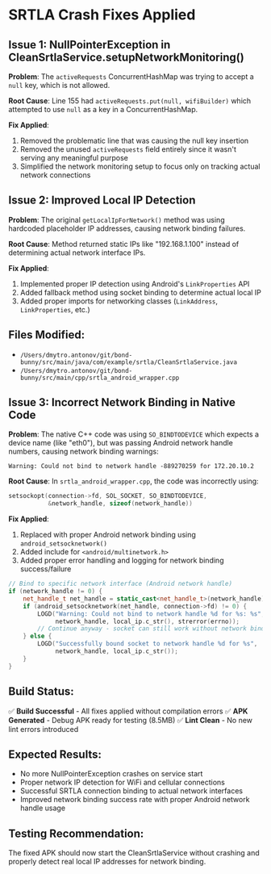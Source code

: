 # SRTLA Crash Fixes Applied

## Issue 1: NullPointerException in CleanSrtlaService.setupNetworkMonitoring()

**Problem**: The `activeRequests` ConcurrentHashMap was trying to accept a `null` key, which is not allowed.

**Root Cause**: Line 155 had `activeRequests.put(null, wifiBuilder)` which attempted to use `null` as a key in a ConcurrentHashMap.

**Fix Applied**:

1. Removed the problematic line that was causing the null key insertion
2. Removed the unused `activeRequests` field entirely since it wasn't serving any meaningful purpose
3. Simplified the network monitoring setup to focus only on tracking actual network connections

## Issue 2: Improved Local IP Detection

**Problem**: The original `getLocalIpForNetwork()` method was using hardcoded placeholder IP addresses, causing network binding failures.

**Root Cause**: Method returned static IPs like "192.168.1.100" instead of determining actual network interface IPs.

**Fix Applied**:

1. Implemented proper IP detection using Android's `LinkProperties` API
2. Added fallback method using socket binding to determine actual local IP
3. Added proper imports for networking classes (`LinkAddress`, `LinkProperties`, etc.)

## Files Modified:

- `/Users/dmytro.antonov/git/bond-bunny/src/main/java/com/example/srtla/CleanSrtlaService.java`
- `/Users/dmytro.antonov/git/bond-bunny/src/main/cpp/srtla_android_wrapper.cpp`

## Issue 3: Incorrect Network Binding in Native Code

**Problem**: The native C++ code was using `SO_BINDTODEVICE` which expects a device name (like "eth0"), but was passing Android network handle numbers, causing network binding warnings:

```
Warning: Could not bind to network handle -889270259 for 172.20.10.2
```

**Root Cause**: In `srtla_android_wrapper.cpp`, the code was incorrectly using:

```cpp
setsockopt(connection->fd, SOL_SOCKET, SO_BINDTODEVICE,
           &network_handle, sizeof(network_handle))
```

**Fix Applied**:

1. Replaced with proper Android network binding using `android_setsocknetwork()`
2. Added include for `<android/multinetwork.h>`
3. Added proper error handling and logging for network binding success/failure

```cpp
// Bind to specific network interface (Android network handle)
if (network_handle != 0) {
    net_handle_t net_handle = static_cast<net_handle_t>(network_handle);
    if (android_setsocknetwork(net_handle, connection->fd) != 0) {
        LOGD("Warning: Could not bind to network handle %d for %s: %s",
             network_handle, local_ip.c_str(), strerror(errno));
        // Continue anyway - socket can still work without network binding
    } else {
        LOGD("Successfully bound socket to network handle %d for %s",
             network_handle, local_ip.c_str());
    }
}
```

## Build Status:

✅ **Build Successful** - All fixes applied without compilation errors
✅ **APK Generated** - Debug APK ready for testing (8.5MB)
✅ **Lint Clean** - No new lint errors introduced

## Expected Results:

- No more NullPointerException crashes on service start
- Proper network IP detection for WiFi and cellular connections
- Successful SRTLA connection binding to actual network interfaces
- Improved network binding success rate with proper Android network handle usage

## Testing Recommendation:

The fixed APK should now start the CleanSrtlaService without crashing and properly detect real local IP addresses for network binding.
